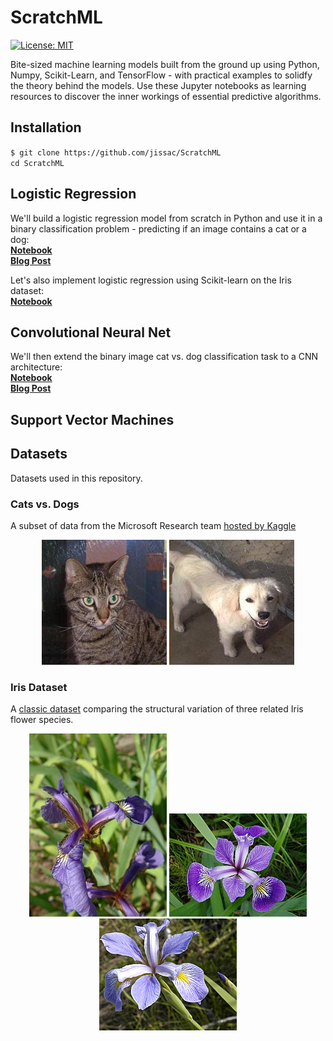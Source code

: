 # ScratchML
[![License: MIT](https://img.shields.io/badge/License-MIT-yellow.svg)](https://opensource.org/licenses/MIT)

Bite-sized machine learning models built from the ground up using Python, Numpy, Scikit-Learn, and TensorFlow - with practical examples to solidfy the theory behind the models. Use these Jupyter notebooks as learning resources to discover the inner workings of essential predictive algorithms.     

## Installation
`$ git clone https://github.com/jissac/ScratchML`     
`cd ScratchML`   

## Logistic Regression 
We'll build a logistic regression model from scratch in Python and use it in a binary classification problem - predicting if an image contains a cat or a dog:            
[**Notebook**](CatsvsDogs_Logistic_Regression.ipynb)       
[**Blog Post**](https://medium.com/@melodious/understanding-deep-neural-networks-from-first-principles-logistic-regression-bd2f01c9e263)   

Let's also implement logistic regression using Scikit-learn on the Iris dataset:     
[**Notebook**](Iris_Logistic_Regression.ipynb) 

## Convolutional Neural Net  
We'll then extend the binary image cat vs. dog classification task to a CNN architecture:       
[**Notebook**](https://github.com/jissac/ScratchML/blob/master/CatsvsDogs_CNN.ipynb)         
[**Blog Post**](https://medium.com/@melodious/giving-sight-to-the-blind-understanding-convolutional-neural-nets-59dd2bf462ea)

## Support Vector Machines


## Datasets
Datasets used in this repository.
### Cats vs. Dogs
A subset of data from the Microsoft Research team [hosted by Kaggle](https://www.kaggle.com/c/dogs-vs-cats)  
<p align="center"> <img src="./images/cat.1.jpg">   <img src="./images/dog.10682.jpg">  </p>     

### Iris Dataset
A [classic dataset](https://en.wikipedia.org/wiki/Iris_flower_data_set) comparing the structural variation of three related Iris flower species.
<p align="center"> <img src="./images/setosa.jpg">   <img src="./images/versicolor.jpg">   <img src="./images/virginica.jpg">   </p>   

